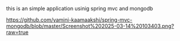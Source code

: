 this is an simple application usinig spring mvc and mongodb

https://github.com/yamini-kaamaakshi/spring-mvc-mongodb/blob/master/Screenshot%202025-03-14%20103403.png?raw=true
